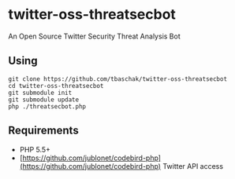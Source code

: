 # twitter-oss-threatsecbot
An Open Source Twitter Security Threat Analysis Bot

## Using

```
git clone https://github.com/tbaschak/twitter-oss-threatsecbot
cd twitter-oss-threatsecbot
git submodule init
git submodule update
php ./threatsecbot.php
```

## Requirements

*	PHP 5.5+
*	[https://github.com/jublonet/codebird-php](https://github.com/jublonet/codebird-php) Twitter API access

